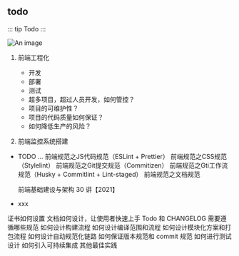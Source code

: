 ## todo

::: tip
Todo
:::

![An image](~@/tools/husky.png)

1. 前端工程化
    + 开发
    + 部署
    + 测试
    + 超多项目，超过人员开发，如何管控？
    + 项目的可维护性？
    + 项目的代码质量如何保证？
    + 如何降低生产的风险？

2. 前端监控系统搭建



+ TODO ...
    前端规范之JS代码规范（ESLint + Prettier）
    前端规范之CSS规范（Stylelint）
    前端规范之Git提交规范（Commitizen）
    前端规范之Gti工作流规范（Husky + Commitlint + Lint-staged）
    前端规范之文档规范
    <!-- https://www.bilibili.com/video/BV1yU4y1N7gZ/?spm_id_from=333.788.recommend_more_video.3&vd_source=28cd89cb712dfc9837bdda7e02e89632 -->


    前端基础建设与架构 30 讲【2021】
    <!-- https://www.bilibili.com/video/BV1XS4y1G7KN/?p=4&spm_id_from=pageDriver&vd_source=28cd89cb712dfc9837bdda7e02e89632 -->


+ xxx


证书如何设置
文档如何设计，让使用者快速上手
Todo 和 CHANGELOG 需要遵循哪些规范
如何设计构建流程
如何设计编译范围和流程
如何设计模块化方案和打包流程
如何设计自动规范化链路
如何保证版本规范和 commit 规范
如何进行测试设计
如何引入可持续集成
其他最佳实践
